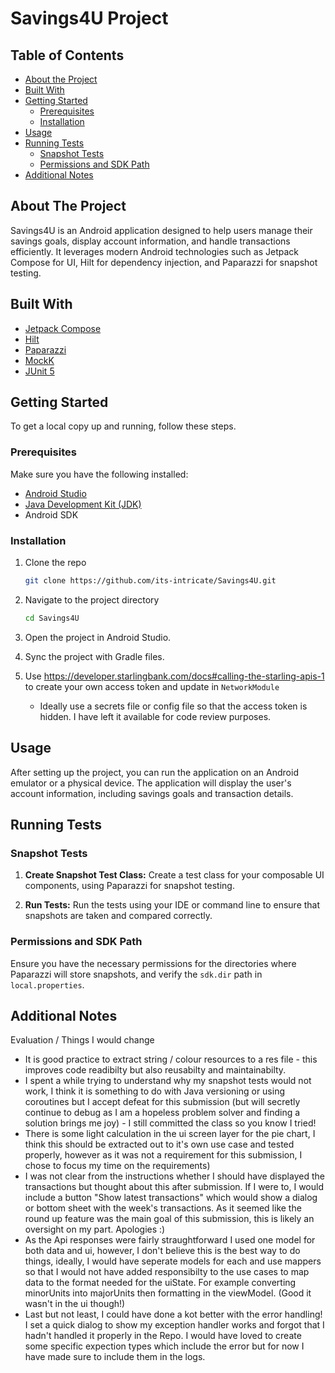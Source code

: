 # Savings4U Project

## Table of Contents
- [About the Project](#about-the-project)
- [Built With](#built-with)
- [Getting Started](#getting-started)
  - [Prerequisites](#prerequisites)
  - [Installation](#installation)
- [Usage](#usage)
- [Running Tests](#running-tests)
  - [Snapshot Tests](#snapshot-tests)
  - [Permissions and SDK Path](#permissions-and-sdk-path)
- [Additional Notes](#additional-notes)


## About The Project

Savings4U is an Android application designed to help users manage their savings goals, display account information, and handle transactions efficiently. It leverages modern Android technologies such as Jetpack Compose for UI, Hilt for dependency injection, and Paparazzi for snapshot testing.

## Built With

* [Jetpack Compose](https://developer.android.com/jetpack/compose)
* [Hilt](https://dagger.dev/hilt/)
* [Paparazzi](https://github.com/cashapp/paparazzi)
* [MockK](https://mockk.io/)
* [JUnit 5](https://junit.org/junit5/)

## Getting Started

To get a local copy up and running, follow these steps.

### Prerequisites

Make sure you have the following installed:
* [Android Studio](https://developer.android.com/studio)
* [Java Development Kit (JDK)](https://www.oracle.com/java/technologies/javase-jdk11-downloads.html)
* Android SDK

### Installation

1. Clone the repo
   ```sh
   git clone https://github.com/its-intricate/Savings4U.git
   ```
   
2. Navigate to the project directory
    ```sh
   cd Savings4U
   ```
3. Open the project in Android Studio.

4. Sync the project with Gradle files.

5. Use https://developer.starlingbank.com/docs#calling-the-starling-apis-1 to create your own access token and update in `NetworkModule`
   - Ideally use a secrets file or config file so that the access token is hidden. I have left it available for code review purposes.


## Usage

After setting up the project, you can run the application on an Android emulator or a physical device. The application will display the user's account information, including savings goals and transaction details.

## Running Tests

### Snapshot Tests

1. **Create Snapshot Test Class:**
   Create a test class for your composable UI components, using Paparazzi for snapshot testing.

2. **Run Tests:**
   Run the tests using your IDE or command line to ensure that snapshots are taken and compared correctly.

### Permissions and SDK Path

Ensure you have the necessary permissions for the directories where Paparazzi will store snapshots, and verify the `sdk.dir` path in `local.properties`.

## Additional Notes

Evaluation / Things I would change
- It is good practice to extract string / colour resources to a res file - this improves code readibilty but also reusabilty and maintainabilty.
- I spent a while trying to understand why my snapshot tests would not work, I think it is something to do with Java versioning or using coroutines but I accept defeat for this submission (but will secretly continue to debug as I am a hopeless problem solver and finding a solution brings me joy) - I still committed the class so you know I tried!
- There is some light calculation in the ui screen layer for the pie chart, I think this should be extracted out to it's own use case and tested properly, however as it was not a requirement for this submission, I chose to focus my time on the requirements)
- I was not clear from the instructions whether I should have displayed the transactions but thought about this after submission. If I were to, I would include a button "Show latest transactions" which would show a dialog or bottom sheet with the week's transactions. As it seemed like the round up feature was the main goal of this submission, this is likely an oversight on my part. Apologies :)
- As the Api responses were fairly straughtforward I used one model for both data and ui, however, I don't believe this is the best way to do things, ideally, I would have seperate models for each and use mappers so that I would not have added responsibilty to the use cases to map data to the format needed for the uiState. For example converting minorUnits into majorUnits then formatting in the viewModel. (Good it wasn't in the ui though!)
- Last but not least, I could have done a kot better with the error handling! I set a quick dialog to show my exception handler works and forgot that I hadn't handled it properly in the Repo. I would have loved to create some specific expection types which include the error but for now I have made sure to include them in the logs.



